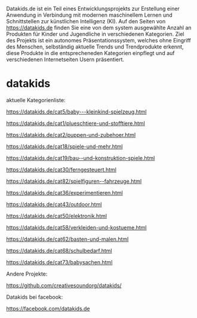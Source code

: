 Datakids.de ist ein Teil eines Entwicklungsprojekts zur Erstellung einer Anwendung in Verbindung mit modernen maschinellem Lernen und Schnittstellen zur künstlichen Intelligenz (KI). Auf den Seiten von https://datakids.de finden Sie eine von dem system ausgewählte Anzahl an Produkten für Kinder und Jugendliche in verschiedenen Kategorien. Ziel des Projekts ist ein autonomes Präsentationssystem, welches ohne Eingriff des Menschen, selbständig aktuelle Trends und Trendprodukte erkennt, diese Produkte in die entsprecheneden Kategorien einpflegt und auf verschiedenen Internetseiten Usern präsentiert.

# datakids

aktuelle Kategorienliste:

https://datakids.de/cat5/baby---kleinkind-spielzeug.html

https://datakids.de/cat1/plueschtiere-und-stofftiere.html

https://datakids.de/cat2/puppen-und-zubehoer.html

https://datakids.de/cat18/spiele-und-mehr.html

https://datakids.de/cat19/bau--und-konstruktion-spiele.html

https://datakids.de/cat30/ferngesteuert.html

https://datakids.de/cat82/spielfiguren--fahrzeuge.html

https://datakids.de/cat36/experimentieren.html

https://datakids.de/cat43/outdoor.html

https://datakids.de/cat50/elektronik.html

https://datakids.de/cat58/verkleiden-und-kostueme.html

https://datakids.de/cat62/basten-und-malen.html

https://datakids.de/cat68/schulbedarf.html

https://datakids.de/cat73/babysachen.html


Andere Projekte:

https://github.com/creativesoundorg/datakids/

Datakids bei facebook:

https://facebook.com/datakids.de
